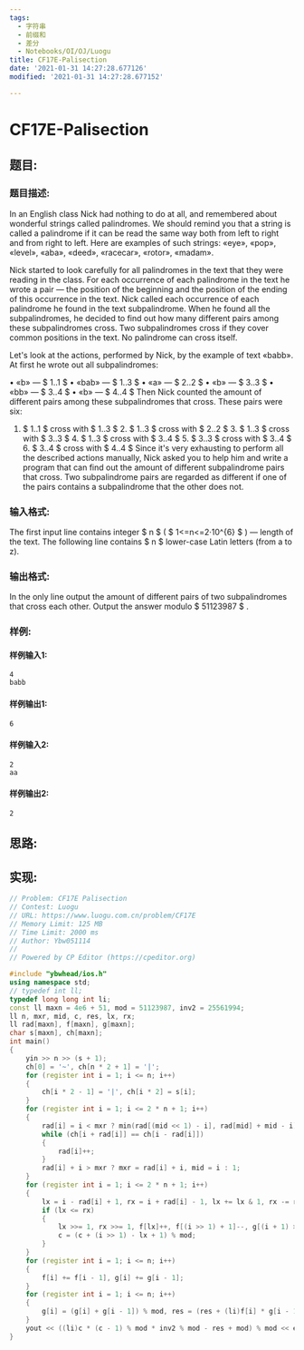 ```yaml
---
tags: 
  - 字符串
  - 前缀和
  - 差分
  - Notebooks/OI/OJ/Luogu
title: CF17E-Palisection
date: '2021-01-31 14:27:28.677126'
modified: '2021-01-31 14:27:28.677152'

---
```

# CF17E-Palisection
## 题目:
### 题目描述:
In an English class Nick had nothing to do at all, and remembered about wonderful strings called palindromes. We should remind you that a string is called a palindrome if it can be read the same way both from left to right and from right to left. Here are examples of such strings: «eye», «pop», «level», «aba», «deed», «racecar», «rotor», «madam».

Nick started to look carefully for all palindromes in the text that they were reading in the class. For each occurrence of each palindrome in the text he wrote a pair — the position of the beginning and the position of the ending of this occurrence in the text. Nick called each occurrence of each palindrome he found in the text subpalindrome. When he found all the subpalindromes, he decided to find out how many different pairs among these subpalindromes cross. Two subpalindromes cross if they cover common positions in the text. No palindrome can cross itself.

Let's look at the actions, performed by Nick, by the example of text «babb». At first he wrote out all subpalindromes:

• «b» — $ 1..1 $ • «bab» — $ 1..3 $ • «a» — $ 2..2 $ • «b» — $ 3..3 $ • «bb» — $ 3..4 $ • «b» — $ 4..4 $ Then Nick counted the amount of different pairs among these subpalindromes that cross. These pairs were six:

 1. $ 1..1 $ cross with $ 1..3 $  2. $ 1..3 $ cross with $ 2..2 $  3. $ 1..3 $ cross with $ 3..3 $  4. $ 1..3 $ cross with $ 3..4 $  5. $ 3..3 $ cross with $ 3..4 $  6. $ 3..4 $ cross with $ 4..4 $ Since it's very exhausting to perform all the described actions manually, Nick asked you to help him and write a program that can find out the amount of different subpalindrome pairs that cross. Two subpalindrome pairs are regarded as different if one of the pairs contains a subpalindrome that the other does not.
### 输入格式:
The first input line contains integer $ n $ ( $ 1<=n<=2·10^{6} $ ) — length of the text. The following line contains $ n $ lower-case Latin letters (from a to z).
### 输出格式:
In the only line output the amount of different pairs of two subpalindromes that cross each other. Output the answer modulo $ 51123987 $ .
### 样例:
#### 样例输入1:
```
4
babb

```
#### 样例输出1:
```
6

```
#### 样例输入2:
```
2
aa

```
#### 样例输出2:
```
2

```
## 思路:

## 实现:
```cpp
// Problem: CF17E Palisection
// Contest: Luogu
// URL: https://www.luogu.com.cn/problem/CF17E
// Memory Limit: 125 MB
// Time Limit: 2000 ms
// Author: Ybw051114
//
// Powered by CP Editor (https://cpeditor.org)

#include "ybwhead/ios.h"
using namespace std;
// typedef int ll;
typedef long long int li;
const ll maxn = 4e6 + 51, mod = 51123987, inv2 = 25561994;
ll n, mxr, mid, c, res, lx, rx;
ll rad[maxn], f[maxn], g[maxn];
char s[maxn], ch[maxn];
int main()
{
    yin >> n >> (s + 1);
    ch[0] = '~', ch[n * 2 + 1] = '|';
    for (register int i = 1; i <= n; i++)
    {
        ch[i * 2 - 1] = '|', ch[i * 2] = s[i];
    }
    for (register int i = 1; i <= 2 * n + 1; i++)
    {
        rad[i] = i < mxr ? min(rad[(mid << 1) - i], rad[mid] + mid - i) : 1;
        while (ch[i + rad[i]] == ch[i - rad[i]])
        {
            rad[i]++;
        }
        rad[i] + i > mxr ? mxr = rad[i] + i, mid = i : 1;
    }
    for (register int i = 1; i <= 2 * n + 1; i++)
    {
        lx = i - rad[i] + 1, rx = i + rad[i] - 1, lx += lx & 1, rx -= rx & 1;
        if (lx <= rx)
        {
            lx >>= 1, rx >>= 1, f[lx]++, f[(i >> 1) + 1]--, g[(i + 1) >> 1]++, g[rx + 1]--;
            c = (c + (i >> 1) - lx + 1) % mod;
        }
    }
    for (register int i = 1; i <= n; i++)
    {
        f[i] += f[i - 1], g[i] += g[i - 1];
    }
    for (register int i = 1; i <= n; i++)
    {
        g[i] = (g[i] + g[i - 1]) % mod, res = (res + (li)f[i] * g[i - 1] % mod) % mod;
    }
    yout << ((li)c * (c - 1) % mod * inv2 % mod - res + mod) % mod << endl;
}

```
